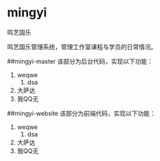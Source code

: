 # mingyi
鸣艺国乐

鸣艺国乐管理系统，管理工作室课程与学员的日常情况。

##mingyi-master
该部分为后台代码，实现以下功能：  
1. weqwe  
   1. dsa
2. 大萨达  
3. 我QQ无



##mingyi-website
该部分为前端代码，实现以下功能：
1. weqwe  
   1. dsa
2. 大萨达  
3. 我QQ无